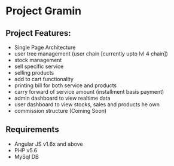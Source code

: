 # Project Gramin

## Project Features:

- Single Page Architecture
- user tree management (user chain [currently upto lvl 4 chain])
- stock management
- sell specific service
- selling products
- add to cart functionality
- printing bill for both service and products
- carry forward of service amount (installment basis payment)
- admin dashboard to view realtime data
- user dashboard to view stocks, sales and products he own
- commission structure (Coming Soon)

## Requirements

- Angular JS v1.6x and above
- PHP v5.6
- MySql DB



